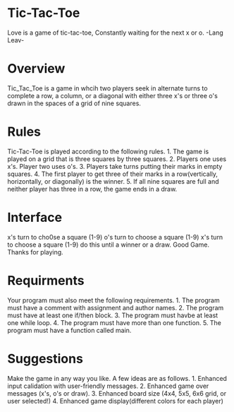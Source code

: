 # Tic-Tac-Toe

Love is a game of tic-tac-toe,
Constantly waiting for the next x or o.
      -Lang Leav-

# Overview

Tic_Tac_Toe is a game in whcih two players seek in alternate turns to complete a row,
a column, or a diagonal with either three x's or three o's drawn in the spaces of a grid
of nine squares.

# Rules

Tic-Tac-Toe is played according to the following rules.
    1. The game is played on a grid that is three squares by three squares.
    2. Players one uses x's. Player two uses o's.
    3. Players take turns putting their marks in empty squares.
    4. The first player to get three of their marks in a row(vertically, horizontally, or diagonally) is the winner.
    5. If all nine squares are full and neither player has three in a row, the game ends in a draw.

# Interface

x's turn to cho0se a square (1-9)
o's turn to choose a square (1-9)
x's turn to choose a square (1-9)
do this until a winner or a draw.
Good Game. Thanks for playing.

# Requirments

Your program must also meet the following requirements.
    1. The program must have a comment with assignment and author names.
    2. The program must have at least one if/then block.
    3. The program must havbe at least one while loop.
    4. The program must have more than one function.
    5. The program must have a function called main.

# Suggestions

Make the game in any way you like. A few ideas are as follows.
    1. Enhanced input calidation with user-friendly messages.
    2. Enhanced game over messages (x's, o's or draw).
    3. Enhanced board size (4x4, 5x5, 6x6 grid, or user selected!)
    4. Enhanced game display(different colors for each player)
